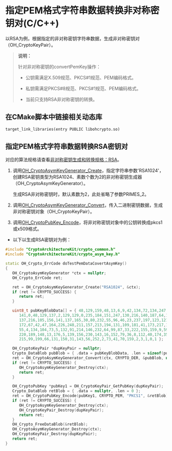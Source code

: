 # 指定PEM格式字符串数据转换非对称密钥对(C/C++)

以RSA为例，根据指定的非对称密钥字符串数据，生成非对称密钥对（OH_CryptoKeyPair）。

> **说明：**
>
> 针对非对称密钥的convertPemKey操作：
>
> - 公钥需满足X.509规范、PKCS\#1规范、PEM编码格式。
>
> - 私钥需满足PKCS\#8规范、PKCS\#1规范、PEM编码格式。
>
> - 当前只支持RSA非对称密钥的转换。

## 在CMake脚本中链接相关动态库
```txt
target_link_libraries(entry PUBLIC libohcrypto.so)
```

## 指定PEM格式字符串数据转换RSA密钥对

对应的算法规格请查看[非对称密钥生成和转换规格：RSA](crypto-asym-key-generation-conversion-spec.md#rsa)。

1. 调用[OH_CryptoAsymKeyGenerator_Create](../../reference/apis-crypto-architecture-kit/capi-crypto-asym-key-h.md#oh_cryptoasymkeygenerator_create)，指定字符串参数'RSA1024'，创建RSA密钥类型为RSA1024、素数个数为2的非对称密钥生成器（OH_CryptoAsymKeyGenerator）。

   生成RSA非对称密钥时，默认素数为2，此处省略了参数PRIMES_2。

2. 调用[OH_CryptoAsymKeyGenerator_Convert](../../reference/apis-crypto-architecture-kit/capi-crypto-asym-key-h.md#oh_cryptoasymkeygenerator_convert)，传入二进制密钥数据，生成非对称密钥对象（OH_CryptoKeyPair）。
3. 调用[OH_CryptoPubKey_Encode](../../reference/apis-crypto-architecture-kit/capi-crypto-asym-key-h.md#oh_cryptopubkey_encode)，将非对称密钥对象中的公钥转换成pkcs1或x509格式。

- 以下以生成RSA密钥对为例：

```c++
#include "CryptoArchitectureKit/crypto_common.h"
#include "CryptoArchitectureKit/crypto_asym_key.h"

static OH_Crypto_ErrCode doTestPemDataCovertAsymKey()
{
   OH_CryptoAsymKeyGenerator *ctx = nullptr;
   OH_Crypto_ErrCode ret;

   ret = OH_CryptoAsymKeyGenerator_Create("RSA1024", &ctx);
   if (ret != CRYPTO_SUCCESS) {
      return ret;
   }

   uint8_t pubKeyBlobData[] = { 48,129,159,48,13,6,9,42,134,72,134,247,13,1,1,1,5,0,3,129,
      141,0,48,129,137,2,129,129,0,235,184,151,247,130,216,140,187,64,124,219,137,140,184,53,
      137,216,105,156,141,137,165,30,80,232,55,96,46,23,237,197,123,121,27,240,190,14,111,237,
      172,67,42,47,164,226,248,211,157,213,194,131,109,181,41,173,217,127,252,121,126,26,130,
      55,4,134,104,73,5,132,91,214,146,232,64,99,87,33,222,155,159,9,59,212,144,46,183,83,89,
      220,189,148,13,176,5,139,156,230,143,16,152,79,36,8,112,40,174,35,83,82,57,137,87,123,
      215,99,199,66,131,150,31,143,56,252,2,73,41,70,159,2,3,1,0,1 };

   OH_CryptoKeyPair *dupKeyPair = nullptr;
   Crypto_DataBlob pubBlob = { .data = pubKeyBlobData, .len = sizeof(pubKeyBlobData) };
   ret = OH_CryptoAsymKeyGenerator_Convert(ctx, CRYPTO_DER, &pubBlob, nullptr, &dupKeyPair);
   if (ret != CRYPTO_SUCCESS) {
      OH_CryptoAsymKeyGenerator_Destroy(ctx);
      return ret;
   }

   OH_CryptoPubKey *pubKey1 = OH_CryptoKeyPair_GetPubKey(dupKeyPair);
   Crypto_DataBlob retBlob = { .data = nullptr, .len = 0 };
   ret = OH_CryptoPubKey_Encode(pubKey1, CRYPTO_PEM, "PKCS1", &retBlob);
   if (ret != CRYPTO_SUCCESS) {
      OH_CryptoAsymKeyGenerator_Destroy(ctx);
      OH_CryptoKeyPair_Destroy(dupKeyPair);
      return ret;
   }
   OH_Crypto_FreeDataBlob(&retBlob);
   OH_CryptoAsymKeyGenerator_Destroy(ctx);
   OH_CryptoKeyPair_Destroy(dupKeyPair);
   return ret;
}
```


